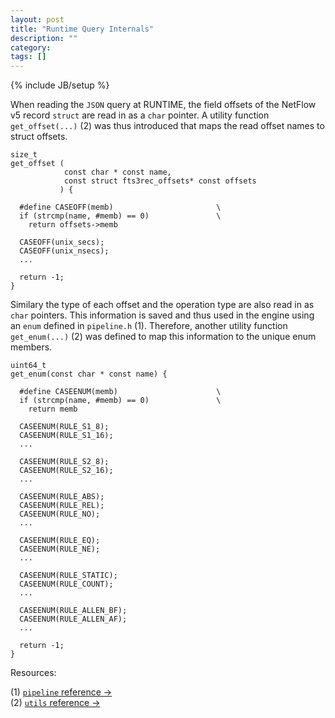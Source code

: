 ```yaml
---
layout: post
title: "Runtime Query Internals"
description: ""
category: 
tags: []
---
```

{% include JB/setup %}

When reading the `JSON` query at RUNTIME, the field offsets of the
NetFlow v5 record `struct` are read in as a `char` pointer.  A utility
function `get_offset(...)` (2) was thus introduced that maps the read
offset names to struct offsets.

	size_t
	get_offset (
                const char * const name, 
                const struct fts3rec_offsets* const offsets
               ) {
	  
	  #define CASEOFF(memb)                       \
	  if (strcmp(name, #memb) == 0)               \
	    return offsets->memb
	  
      CASEOFF(unix_secs);
      CASEOFF(unix_nsecs);
      ...	
			  
	  return -1;
	}

Similary the type of each offset and the operation type are also read in
as `char` pointers.   This information is saved and thus used in the
engine using an `enum` defined in `pipeline.h` (1).  Therefore, another
utility function `get_enum(...)` (2) was defined to map this information
to the unique enum members.

	uint64_t
	get_enum(const char * const name) {
	  
	  #define CASEENUM(memb)                      \
	  if (strcmp(name, #memb) == 0)               \
	    return memb
	  
	  CASEENUM(RULE_S1_8);
	  CASEENUM(RULE_S1_16);
	  ...
	  
  	  CASEENUM(RULE_S2_8);
	  CASEENUM(RULE_S2_16);
	  ...
	
	  CASEENUM(RULE_ABS);
	  CASEENUM(RULE_REL);
	  CASEENUM(RULE_NO);
	  ...	  
	
	  CASEENUM(RULE_EQ);
	  CASEENUM(RULE_NE); 
	  ...	  
	
	  CASEENUM(RULE_STATIC);
	  CASEENUM(RULE_COUNT);
	  ...	  
	
	  CASEENUM(RULE_ALLEN_BF);
	  CASEENUM(RULE_ALLEN_AF);
	  ...	  
	  
	  return -1;
	}

Resources:

(1) [`pipeline` reference &rarr;](http://dl.dropbox.com/u/500389/mthesis/docs-engine/html/pipeline_8h.html)  
(2) [`utils` reference &rarr;](http://dl.dropbox.com/u/500389/mthesis/docs-engine/html/utils_8c.html)
